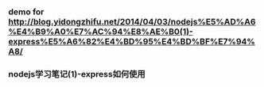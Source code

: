 ### demo for http://blog.yidongzhifu.net/2014/04/03/nodejs%E5%AD%A6%E4%B9%A0%E7%AC%94%E8%AE%B0(1)-express%E5%A6%82%E4%BD%95%E4%BD%BF%E7%94%A8/
### nodejs学习笔记(1)-express如何使用
